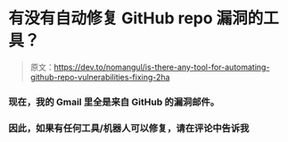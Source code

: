 # 有没有自动修复 GitHub repo 漏洞的工具？

> 原文：<https://dev.to/nomangul/is-there-any-tool-for-automating-github-repo-vulnerabilities-fixing-2ha>

### 现在，我的 Gmail 里全是来自 GitHub 的漏洞邮件。

### 因此，如果有任何工具/机器人可以修复，请在评论中告诉我